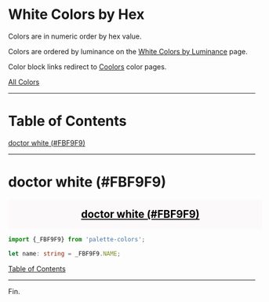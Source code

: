 <style>
  div.color-block {
    text-align: center;
  }

  .color-block {
    width: 100%;
    margin: 0;
    padding: 0.5em;
  }

  .black-pass {
    color: black;
  }

  .white-pass {
    color: white;
  }
</style>

# White Colors by Hex

Colors are in numeric order by hex value.

Colors are ordered by luminance on the [White Colors by Luminance](./white-colors-by-luminance) page.

Color block links redirect to
<a href="https://coolors.co/" target="_blank" rel="noopener noreferrer">Coolors</a> color pages.

[All Colors](./all-colors.md)

----

# Table of Contents

[doctor white (#FBF9F9)](#doctor-white-fbf9f9)

----

# doctor white (#FBF9F9)

<div class="color-block" style="background: #FBF9F9;">
  <a href="https://coolors.co/fbf9f9" target="_blank" rel="noopener noreferrer">
    <h2 class="color-block black-pass">doctor white (#FBF9F9)</h2>
  </a>
</div>

````typescript
import {_FBF9F9} from 'palette-colors';

let name: string = _FBF9F9.NAME;
````

[Table of Contents](#table-of-contents)

----

Fin.

